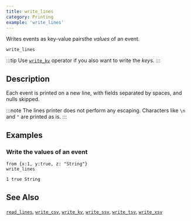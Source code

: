 ```yaml
---
title: write_lines
category: Printing
example: 'write_lines'
---
```



Writes events as key-value pairsthe *values* of an event.

```tql
write_lines
```

:::tip
Use [`write_kv`](/reference/operators/write_kv) operator if you also want to write the *key*s.
:::

## Description

Each event is printed on a new line, with fields separated by spaces,
and nulls skipped.

:::note
The lines printer does not perform any escaping. Characters like `\n` and `"`
are printed as is.
:::

## Examples

### Write the values of an event

```tql
from {x:1, y:true, z: "String"}
write_lines
```

```txt
1 true String
```

## See Also

[`read_lines`](/reference/operators/read_lines),
[`write_csv`](/reference/operators/write_csv),
[`write_kv`](/reference/operators/write_kv),
[`write_ssv`](/reference/operators/write_ssv),
[`write_tsv`](/reference/operators/write_tsv),
[`write_xsv`](/reference/operators/write_xsv)
